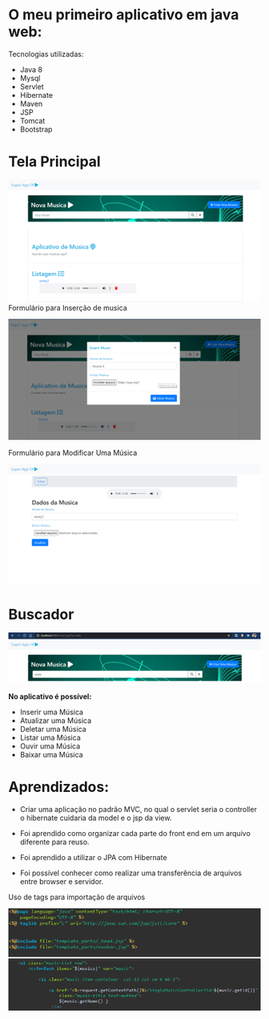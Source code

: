 # O meu primeiro aplicativo em java web:

Tecnologias utilizadas:

- Java 8
- Mysql
- Servlet
- Hibernate
- Maven
- JSP
- Tomcat
- Bootstrap

# Tela Principal

![](./docs/media/image1.png)
Formulário para Inserção de musica

![](./docs/media/image2.png)

Formulário para Modificar Uma Música

![](./docs/media/image3.png)
# Buscador

![](./docs/media/image4.png)

**No aplicativo é possível:**

-   Inserir uma Música
-   Atualizar uma Música
-   Deletar uma Música
-   Listar uma Música
-   Ouvir uma Música
-   Baixar uma Música

# Aprendizados:

-   Criar uma aplicação no padrão MVC, no qual o servlet seria o
    controller o hibernate cuidaria da model e o jsp da view.

-   Foi aprendido como organizar cada parte do front end em um arquivo
    diferente para reuso.

-   Foi aprendido a utilizar o JPA com Hibernate

-   Foi possível conhecer como realizar uma transferência de arquivos
    entre browser e servidor.

Uso de tags para importação de arquivos

![](./docs/media/image5.png)
![](./docs/media/image6.png)
